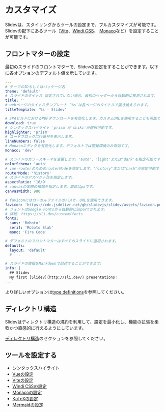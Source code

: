 # カスタマイズ

Slidevは、スタイリングからツールの設定まで、フルカスタマイズが可能です。Slidevの配下にあるツール（[Vite](/custom/config-vite)、[Windi CSS](/custom/config-windicss)、 [Monaco](/custom/config-monaco)など）を設定することが可能です。

## フロントマターの設定

最初のスライドのフロントマターで、Slidevの設定をすることができます。以下に各オプションのデフォルト値を示しています。

```yaml
---
# テーマのIDもしくはパッケージ名
theme: 'default'
# スライドのタイトル 指定されていない場合、最初のヘッダーから自動的に推測されます。
title: ''
# webページのタイトルテンプレート `%s`は各ページのタイトルで置き換えられます。
titleTemplate: '%s - Slidev'

# SPAビルドにおけるPDFダウンロードを有効化します。カスタムURLを使用することも可能です。 
download: true
# シンタックスハイライト 'prism'か'shiki'が選択可能です。
highlighter: 'prism'
# コードブロックに行番号を表示します。
lineNumbers: false
# Monacoエディタを有効化します。デフォルトでは開発環境のみ有効です。
monaco: 'dev'

# スライドのカラースキーマを変更します。'auto'、'light'または'dark'を指定可能です。
colorSchema: 'auto'
# vue-routerのためのrouterModeを指定します。"history"または"hash"が指定可能です。
routerMode: 'history'
# スライドのアスペクト比を指定します。
aspectRatio: '16/9'
# canvasの実際の横幅を指定します。単位はpxです。
canvasWidth: 980

# faviconにはローカルファイルのパスか、URLを使用できます。
favicon: 'https://cdn.jsdelivr.net/gh/slidevjs/slidev/assets/favicon.png'
# フォントはGoogle Fontsから自動的にimportされます。
# 詳細: https://sli.dev/custom/fonts
fonts:
  sans: 'Roboto'
  serif: 'Roboto Slab'
  mono: 'Fira Code'

# デフォルトのフロントマターはすべてのスライドに適用されます。
defaults:
  layout: 'default'
  # ...

# スライドの情報をMarkdownで記述することができます。
info: |
  ## Slidev
  My first [Slidev](http://sli.dev/) presentations!
---
```

より詳しいオプションは[type definitions](https://github.com/slidevjs/slidev/blob/main/packages/types/src/config.ts)を参照してください。

## ディレクトリ構造

Slidevはディレクトリ構造の規約を利用して、設定を最小化し、機能の拡張を柔軟かつ直感的に行えるようにしています。

[ディレクトリ構造](/custom/directory-structure)のセクションを参照してください。

## ツールを設定する

- [シンタックスハイライト](/custom/highlighters)
- [Vueの設定](/custom/config-vue)
- [Viteの設定](/custom/config-vite)
- [Windi CSSの設定](/custom/config-windicss)
- [Monacoの設定](/custom/config-monaco)
- [KaTeXの設定](/custom/config-katex)
- [Mermaidの設定](/custom/config-mermaid)
